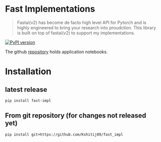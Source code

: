 # Fast Implementations
> Fastai(v2) has become de facto high level API for Pytorch and is highly engineered to bring your research into proudction. This library is built on top of fastai(v2) to support my implementations. 


[![PyPI version](https://badge.fury.io/py/fast-impl.svg)](https://badge.fury.io/py/fast-impl)

The github [repository](https://github.com/Kshitij09/fast_impl/) holds application notebooks.

# Installation
## latest release
```shell
pip install fast-impl
```
## From git repository (for changes not released yet)
```shell
pip install git+https://github.com/Kshitij09/fast_impl
```
